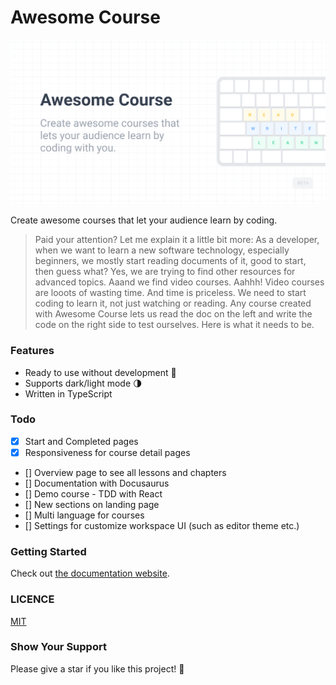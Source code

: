# Awesome Course

![awesome-course-og](./public/awesome-course-og.png)

Create awesome courses that let your audience learn by coding.

> Paid your attention? Let me explain it a little bit more: As a developer, when we want to learn a new software technology, especially beginners, we mostly start reading documents of it, good to start, then guess what? Yes, we are trying to find other resources for advanced topics. Aaand we find video courses. Aahhh! Video courses are looots of wasting time. And time is priceless. We need to start coding to learn it, not just watching or reading. Any course created with Awesome Course lets us read the doc on the left and write the code on the right side to test ourselves. Here is what it needs to be.

### Features

- Ready to use without development 🚀
- Supports dark/light mode 🌗
- Written in TypeScript

### Todo

- [x] Start and Completed pages
- [x] Responsiveness for course detail pages
- [] Overview page to see all lessons and chapters
- [] Documentation with Docusaurus
- [] Demo course - TDD with React
- [] New sections on landing page
- [] Multi language for courses
- [] Settings for customize workspace UI (such as editor theme etc.)

### Getting Started

Check out [the documentation website]().

### LICENCE

[MIT](./LICENCE)

### Show Your Support

Please give a star if you like this project! 🤩
